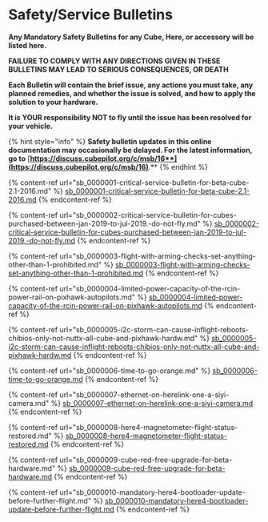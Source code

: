 # Safety/Service Bulletins

**Any Mandatory Safety Bulletins for any Cube, Here, or accessory will be listed here.**

**FAILURE TO COMPLY WITH ANY DIRECTIONS GIVEN IN THESE BULLETINS MAY LEAD TO SERIOUS CONSEQUENCES, OR DEATH**

**Each Bulletin will contain the brief issue, any actions you must take, any planned remedies, and whether the issue is solved, and how to apply the solution to your hardware.**

**It is YOUR responsibility NOT to fly until the issue has been resolved for your vehicle.**

{% hint style="info" %}
**Safety bulletin updates in this online documentation may occasionally be delayed. For the latest information, go to** [**https://discuss.cubepilot.org/c/msb/16**](https://discuss.cubepilot.org/c/msb/16)**.**
{% endhint %}

{% content-ref url="sb_0000001-critical-service-bulletin-for-beta-cube-2.1-2016.md" %}
[sb\_0000001-critical-service-bulletin-for-beta-cube-2.1-2016.md](sb_0000001-critical-service-bulletin-for-beta-cube-2.1-2016.md)
{% endcontent-ref %}

{% content-ref url="sb_0000002-critical-service-bulletin-for-cubes-purchased-between-jan-2019-to-jul-2019.-do-not-fly.md" %}
[sb\_0000002-critical-service-bulletin-for-cubes-purchased-between-jan-2019-to-jul-2019.-do-not-fly.md](sb_0000002-critical-service-bulletin-for-cubes-purchased-between-jan-2019-to-jul-2019.-do-not-fly.md)
{% endcontent-ref %}

{% content-ref url="sb_0000003-flight-with-arming-checks-set-anything-other-than-1-prohibited.md" %}
[sb\_0000003-flight-with-arming-checks-set-anything-other-than-1-prohibited.md](sb_0000003-flight-with-arming-checks-set-anything-other-than-1-prohibited.md)
{% endcontent-ref %}

{% content-ref url="sb_0000004-limited-power-capacity-of-the-rcin-power-rail-on-pixhawk-autopilots.md" %}
[sb\_0000004-limited-power-capacity-of-the-rcin-power-rail-on-pixhawk-autopilots.md](sb_0000004-limited-power-capacity-of-the-rcin-power-rail-on-pixhawk-autopilots.md)
{% endcontent-ref %}

{% content-ref url="sb_0000005-i2c-storm-can-cause-inflight-reboots-chibios-only-not-nuttx-all-cube-and-pixhawk-hardw.md" %}
[sb\_0000005-i2c-storm-can-cause-inflight-reboots-chibios-only-not-nuttx-all-cube-and-pixhawk-hardw.md](sb_0000005-i2c-storm-can-cause-inflight-reboots-chibios-only-not-nuttx-all-cube-and-pixhawk-hardw.md)
{% endcontent-ref %}

{% content-ref url="sb_0000006-time-to-go-orange.md" %}
[sb\_0000006-time-to-go-orange.md](sb_0000006-time-to-go-orange.md)
{% endcontent-ref %}

{% content-ref url="sb_0000007-ethernet-on-herelink-one-a-siyi-camera.md" %}
[sb\_0000007-ethernet-on-herelink-one-a-siyi-camera.md](sb_0000007-ethernet-on-herelink-one-a-siyi-camera.md)
{% endcontent-ref %}

{% content-ref url="sb_0000008-here4-magnetometer-flight-status-restored.md" %}
[sb\_0000008-here4-magnetometer-flight-status-restored.md](sb_0000008-here4-magnetometer-flight-status-restored.md)
{% endcontent-ref %}

{% content-ref url="sb_0000009-cube-red-free-upgrade-for-beta-hardware.md" %}
[sb\_0000009-cube-red-free-upgrade-for-beta-hardware.md](sb_0000009-cube-red-free-upgrade-for-beta-hardware.md)
{% endcontent-ref %}

{% content-ref url="sb_0000010-mandatory-here4-bootloader-update-before-further-flight.md" %}
[sb\_0000010-mandatory-here4-bootloader-update-before-further-flight.md](sb_0000010-mandatory-here4-bootloader-update-before-further-flight.md)
{% endcontent-ref %}
